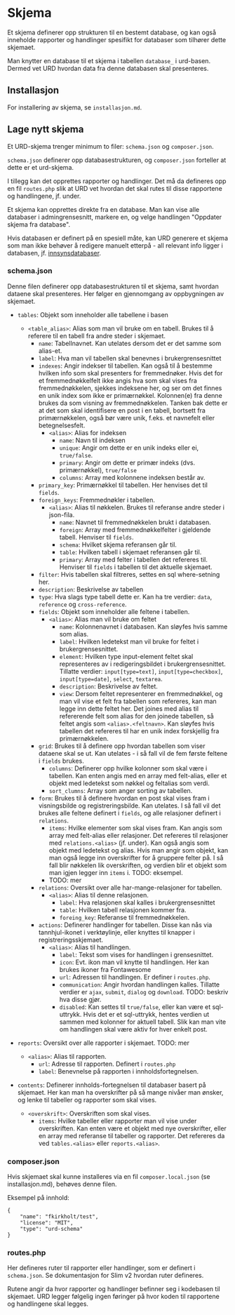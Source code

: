 # Skjema

Et skjema definerer opp strukturen til en bestemt database, og kan også inneholde rapporter og handlinger spesifikt for databaser som tilhører dette skjemaet.

Man knytter en database til et skjema i tabellen `database_` i urd-basen. Dermed vet URD hvordan data fra denne databasen skal presenteres.

## Installasjon

For installering av skjema, se `installasjon.md`.

## Lage nytt skjema

Et URD-skjema trenger minimum to filer: `schema.json` og `composer.json`.

`schema.json` definerer opp databasestrukturen, og `composer.json` forteller at dette er et urd-skjema.

I tillegg kan det opprettes rapporter og handlinger. Det må da defineres opp en fil `routes.php` slik at URD vet hvordan det skal rutes til disse rapportene og handlingene, jf. under.

Et skjema kan opprettes direkte fra en database. Man kan vise alle databaser i admingrensesnitt, markere en, og velge handlingen "Oppdater skjema fra database".

Hvis databasen er definert på en spesiell måte, kan URD generere et skjema som man ikke behøver å redigere manuelt etterpå - all relevant info ligger i databasen, jf. [innsynsdatabaser](./innsynsdatabaser.md).

### schema.json

Denne filen definerer opp databasestrukturen til et skjema, samt hvordan dataene skal presenteres. Her følger en gjennomgang av oppbygningen av skjemaet.

- `tables`: Objekt som inneholder alle tabellene i basen
    - `<table_alias>`: Alias som man vil bruke om en tabell. Brukes til å referere til en tabell fra andre steder i skjemaet.
        - `name`: Tabellnavnet. Kan utelates dersom det er det samme som alias-et.
        - `label`: Hva man vil tabellen skal benevnes i brukergrensesnittet
        - `indexes`: Angir indekser til tabellen. Kan også til å bestemme hvilken info som skal presenters for fremmednøker. Hvis det for et fremmednøkkelfelt ikke angis hva som skal vises fra fremmednøkkelen, sjekkes indeksene her, og ser om det finnes en unik index som ikke er primærnøkkel. Kolonnen(e) fra denne brukes da som visning av fremmednøkkelen. Tanken bak dette er at det som skal identifisere en post i en tabell, bortsett fra primærnøkkelen, også bør være unik, f.eks. et navnefelt eller betegnelsesfelt.
            - `<alias>`: Alias for indeksen
                - `name`: Navn til indeksen
                - `unique`: Angir om dette er en unik indeks eller ei, `true/false`.
                - `primary`: Angir om dette er primær indeks (dvs. primærnøkkel), `true/false`
                - `columns`: Array med kolonnene indeksen består av.
        - `primary_key`: Primærnøkkel til tabellen. Her henvises det til `fields`.
        - `foreign_keys`: Fremmednøkler i tabellen.
	        - `<alias>`: Alias til nøkkelen. Brukes til referanse andre steder i json-fila.
		        - `name`: Navnet til fremmednøkkelen brukt i databasen.
		        - `foreign`: Array med fremmednøkkelfelter i gjeldende tabell. Henviser til `fields`.
		        - `schema`: Hvilket skjema referansen går til.
		        - `table`: Hvilken tabell i skjemaet referansen går til.
		        - `primary`: Array med felter i tabellen det refereres til. Henviser til `fields` i tabellen til det aktuelle skjemaet.
        - `filter`: Hvis tabellen skal filtreres, settes en sql where-setning her.
        - `description`: Beskrivelse av tabellen
        - `type`: Hva slags type tabell dette er. Kan ha tre verdier: `data`, `reference` og `cross-reference`.
        - `fields`: Objekt som inneholder alle feltene i tabellen.
            - `<alias>`: Alias man vil bruke om feltet
                - `name`: Kolonnenavnet i databasen. Kan sløyfes hvis samme som alias.
                - `label`: Hvilken ledetekst man vil bruke for feltet i brukergrensesnittet.
                - `element`: Hvilken type input-element feltet skal representeres av i redigeringsbildet i brukergrensesnittet. Tillatte verdier: `input[type=text]`, `input[type=checkbox]`, `input[type=date]`, `select`, `textarea`.
                - `description`: Beskrivelse av feltet.
                - `view`: Dersom feltet representerer en fremmednøkkel, og man vil vise et felt fra tabellen som refereres, kan man legge inn dette feltet her. Det joines med alias til refererende felt som alias for den joinede tabellen, så feltet angis som `<alias>.<feltnavn>`. Kan sløyfes hvis tabellen det refereres til har en unik index forskjellig fra primærnøkkelen.
        - `grid`: Brukes til å definere opp hvordan tabellen som viser dataene skal se ut. Kan utelates - i så fall vil de fem første feltene i `fields` brukes.
            - `columns`: Definerer opp hvilke kolonner som skal være i tabellen. Kan enten angis med en array med felt-alias, eller et objekt med ledetekst som nøkkel og feltalias som verdi.
            - `sort_clumns`: Array som anger sorting av tabellen.
        - `form`: Brukes til å definere hvordan en post skal vises fram i visningsbilde og registreringsbilde. Kan utelates. I så fall vil det brukes alle feltene definert i `fields`, og alle relasjoner definert i `relations`.
            - `items`: Hvilke elementer som skal vises fram. Kan angis som array med felt-alias eller relasjoner. Det refereres til relasjoner med `relations.<alias>` (jf. under). Kan også angis som objekt med ledetekst og alias. Hvis man angir som objekt, kan man også legge inn overskrifter for å gruppere felter på. I så fall blir nøkkelen lik overskriften, og verdien blir et objekt som man igjen legger inn `items` i. TODO: eksempel.
            - TODO: mer
        - `relations`: Oversikt over alle har-mange-relasjoner for tabellen.
            - `<alias>`: Alias til denne relasjonen.
                - `label`: Hva relasjonen skal kalles i brukergrensesnittet
                - `table`: Hvilken tabell relasjonen kommer fra.
                - `foreing_key`: Referanse til fremmednøkkelen.
        - `actions`: Definerer handlinger for tabellen. Disse kan nås via tannhjul-ikonet i verktøylinje, eller knyttes til knapper i registreringsskjemaet.
            - `<alias>`: Alias til handlingen.
                - `label`: Tekst som vises for handlingen i grensesnittet.
                - `icon`: Evt. ikon man vil knytte til handlingen. Her kan brukes ikoner fra Fontawesome
                - `url`: Adressen til handlingen. Er definer i `routes.php`.
                - `communication`: Angir hvordan handlingen kalles. Tillatte verdier er `ajax`, `submit`, `dialog` og `download`. TODO: beskriv hva disse gjør.
                - `disabled`: Kan settes til `true/false`, eller kan være et sql-uttrykk. Hvis det er et sql-uttrykk, hentes verdien ut sammen med kolonner for aktuell tabell. Slik kan man vite om handlingen skal være aktiv for hver enkelt post.
- `reports`: Oversikt over alle rapporter i skjemaet. TODO: mer
    - `<alias>`: Alias til rapporten.
        - `url`: Adresse til rapporten. Definert i `routes.php`
        - `label`: Benevnelse på rapporten i innholdsfortegnelsen.

- `contents`: Definerer innholds-fortegnelsen til databaser basert på skjemaet. Her kan man ha overskrifter på så mange nivåer man ønsker, og lenke til tabeller og rapporter som skal vises.
    - `<overskrift>`: Overskriften som skal vises.
        - `items`: Hvilke tabeller eller rapporter man vil vise under overskriften. Kan enten være et objekt med nye overskrifter, eller en array med referanse til tabeller og rapporter. Det refereres da ved `tables.<alias>` eller `reports.<alias>`.


### composer.json

Hvis skjemaet skal kunne installeres via en fil `composer.local.json` (se installasjon.md), behøves denne filen.

Eksempel på innhold:

```
{
	"name": "fkirkholt/test",
	"license": "MIT",
	"type": "urd-schema"
}
```

### routes.php

Her defineres ruter til rapporter eller handlinger, som er definert i `schema.json`. Se dokumentasjon for Slim v2 hvordan ruter defineres.

Rutene angir da hvor rapporter og handlinger befinner seg i kodebasen til skjemaet. URD legger følgelig ingen føringer på hvor koden til rapportene og handlingene skal legges.


